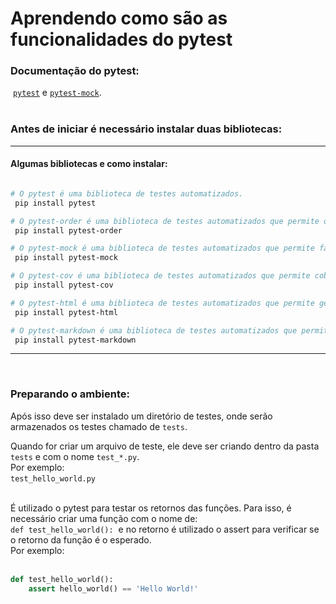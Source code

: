 # Aprendendo como são as funcionalidades do pytest

### Documentação do pytest:
    
&nbsp;[`pytest`](https://docs.pytest.org/en/latest/index.html) e&nbsp;[`pytest-mock`](https://docs.pytest.org/en/latest/example/simple.html).  
&nbsp;

### Antes de iniciar é necessário instalar duas bibliotecas:&nbsp;  

-----
#### Algumas bibliotecas e como instalar:

```bash

# O pytest é uma biblioteca de testes automatizados.
 pip install pytest

# O pytest-order é uma biblioteca de testes automatizados que permite ordenar os testes.
 pip install pytest-order

# O pytest-mock é uma biblioteca de testes automatizados que permite fazer mock de funções.
 pip install pytest-mock

# O pytest-cov é uma biblioteca de testes automatizados que permite cobertura de código.
 pip install pytest-cov

# O pytest-html é uma biblioteca de testes automatizados que permite gerar relatórios em HTML.
 pip install pytest-html

# O pytest-markdown é uma biblioteca de testes automatizados que permite gerar relatórios em Markdown.
 pip install pytest-markdown

```
-----
&nbsp;  

### Preparando o ambiente:&nbsp;    


Após isso deve ser instalado um diretório de testes, onde serão armazenados os testes chamado de `tests`.&nbsp;  

Quando for criar um arquivo de teste, ele deve ser criando dentro da pasta `tests` e com o nome `test_*.py`.&nbsp;  
Por exemplo:&nbsp;  
 `test_hello_world.py`&nbsp;  
 &nbsp;  


 É utilizado o pytest para testar os retornos das funções. Para isso, é necessário criar uma função com o nome de:&nbsp;  
    `def test_hello_world():`&nbsp;
    e no retorno é utilizado o assert para verificar se o retorno da função é o esperado.&nbsp;  
    Por exemplo:&nbsp;  
    &nbsp;


```python
def test_hello_world():
    assert hello_world() == 'Hello World!'
```

     














